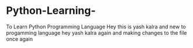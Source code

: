 # Python-Learning-
To Learn Python Programming Language
Hey this is yash kalra and new to progamming language
hey yash kalra again and making changes to the file once again
